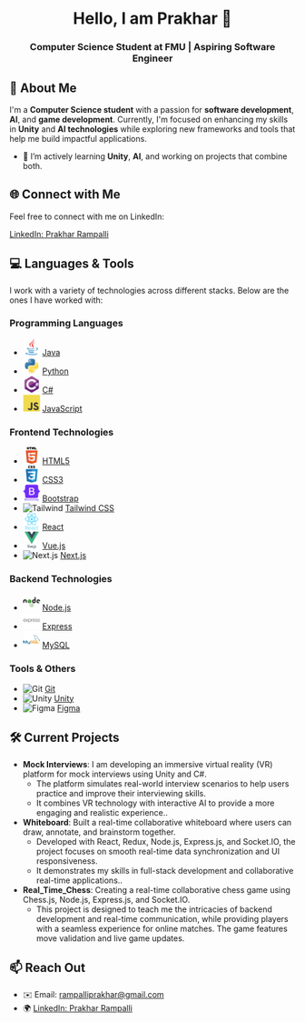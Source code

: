 <h1 align="center">Hello, I am Prakhar 👋</h1>
<h3 align="center">Computer Science Student at FMU | Aspiring Software Engineer</h3>

## 🚀 About Me

I'm a **Computer Science student** with a passion for **software development**, **AI**, and **game development**. Currently, I'm focused on enhancing my skills in **Unity** and **AI technologies** while exploring new frameworks and tools that help me build impactful applications.

- 🌱 I’m actively learning **Unity**, **AI**, and working on projects that combine both.

## 🌐 Connect with Me

Feel free to connect with me on LinkedIn:

[LinkedIn: Prakhar Rampalli](https://www.linkedin.com/in/prakhar-rampalli/)

## 💻 Languages & Tools

I work with a variety of technologies across different stacks. Below are the ones I have worked with:

### Programming Languages
- <img src="https://raw.githubusercontent.com/devicons/devicon/master/icons/java/java-original.svg" alt="Java" width="30" height="30" /> [Java](https://www.java.com)
- <img src="https://raw.githubusercontent.com/devicons/devicon/master/icons/python/python-original.svg" alt="Python" width="30" height="30" /> [Python](https://www.python.org)
- <img src="https://raw.githubusercontent.com/devicons/devicon/master/icons/csharp/csharp-original.svg" alt="C#" width="30" height="30" /> [C#](https://www.w3schools.com/cs/)
- <img src="https://raw.githubusercontent.com/devicons/devicon/master/icons/javascript/javascript-original.svg" alt="JavaScript" width="30" height="30" /> [JavaScript](https://developer.mozilla.org/en-US/docs/Web/JavaScript)

### Frontend Technologies
- <img src="https://raw.githubusercontent.com/devicons/devicon/master/icons/html5/html5-original-wordmark.svg" alt="HTML5" width="30" height="30" /> [HTML5](https://www.w3.org/html/)
- <img src="https://raw.githubusercontent.com/devicons/devicon/master/icons/css3/css3-original-wordmark.svg" alt="CSS3" width="30" height="30" /> [CSS3](https://www.w3schools.com/css/)
- <img src="https://raw.githubusercontent.com/devicons/devicon/master/icons/bootstrap/bootstrap-plain-wordmark.svg" alt="Bootstrap" width="30" height="30" /> [Bootstrap](https://getbootstrap.com)
- <img src="https://www.vectorlogo.zone/logos/tailwindcss/tailwindcss-icon.svg" alt="Tailwind" width="30" height="30" /> [Tailwind CSS](https://tailwindcss.com)
- <img src="https://raw.githubusercontent.com/devicons/devicon/master/icons/react/react-original-wordmark.svg" alt="React" width="30" height="30" /> [React](https://reactjs.org/)
- <img src="https://raw.githubusercontent.com/devicons/devicon/master/icons/vuejs/vuejs-original-wordmark.svg" alt="Vue.js" width="30" height="30" /> [Vue.js](https://vuejs.org/)
- <img src="https://cdn.worldvectorlogo.com/logos/nextjs-2.svg" alt="Next.js" width="30" height="30" /> [Next.js](https://nextjs.org/)

### Backend Technologies
- <img src="https://raw.githubusercontent.com/devicons/devicon/master/icons/nodejs/nodejs-original-wordmark.svg" alt="Node.js" width="30" height="30" /> [Node.js](https://nodejs.org/)
- <img src="https://raw.githubusercontent.com/devicons/devicon/master/icons/express/express-original-wordmark.svg" alt="Express" width="30" height="30" /> [Express](https://expressjs.com)
- <img src="https://raw.githubusercontent.com/devicons/devicon/master/icons/mysql/mysql-original-wordmark.svg" alt="MySQL" width="30" height="30" /> [MySQL](https://www.mysql.com/)

### Tools & Others
- <img src="https://www.vectorlogo.zone/logos/git-scm/git-scm-icon.svg" alt="Git" width="30" height="30" /> [Git](https://git-scm.com/)
- <img src="https://www.vectorlogo.zone/logos/unity3d/unity3d-icon.svg" alt="Unity" width="30" height="30" /> [Unity](https://unity.com/)
- <img src="https://www.vectorlogo.zone/logos/figma/figma-icon.svg" alt="Figma" width="30" height="30" /> [Figma](https://www.figma.com/)

## 🛠️ Current Projects

- **Mock Interviews**: I am developing an immersive virtual reality (VR) platform for mock interviews using Unity and C#. 
	- The platform simulates real-world interview scenarios to help users practice and improve their interviewing skills. 
	- It combines VR technology with interactive AI to provide a more engaging and realistic experience..
- **Whiteboard**: Built a real-time collaborative whiteboard where users can draw, annotate, and brainstorm together. 
	- Developed with React, Redux, Node.js, Express.js, and Socket.IO, the project focuses on smooth real-time data synchronization and UI responsiveness. 
	- It demonstrates my skills in full-stack development and collaborative real-time applications..
- **Real_Time_Chess**: Creating a real-time collaborative chess game using Chess.js, Node.js, Express.js, and Socket.IO. 
	- This project is designed to teach me the intricacies of backend development and real-time communication, while providing players with a seamless 		experience for online matches. The game features move validation and live game updates.

## 📫 Reach Out
- ✉️ Email: [rampalliprakhar@gmail.com](mailto:rampalliprakhar@gmail.com)
- 🌍 [LinkedIn: Prakhar Rampalli](https://www.linkedin.com/in/prakhar-rampalli/)
